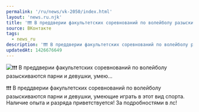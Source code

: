 ```yaml
---
permalink: '/ru/news/vk-2050/index.html'
layout: 'news.ru.njk'
title: '❗️❗️❗️ В преддверии факультетских соревнований по волейболу разыскиваются парни и девушки, умею…'
source: ВКонтакте
tags:
  - news_ru
description: '❗️❗️❗️ В преддверии факультетских соревнований по волейболу разыскиваются парни и девушки, умею…'
updatedAt: 1426676649
---
```

![❗️❗️❗️ В преддверии факультетских соревнований по волейболу разыскиваются парни и девушки, умею…](https://sun9-43.userapi.com/impf/vfDQzOMu_jMLc2A7Vd4wERvVmEYZDWHayHIGIQ/R2NksGRLOgY.jpg?size=589x589&quality=96&proxy=1&sign=d8b66058f69e3a5b6095796df6b44078&c_uniq_tag=K8V-JGNQ397OEwWv196YKtwLlPUQmkXLtY46UtHuNmY&type=album)

❗️❗️❗️
В преддверии факультетских соревнований по волейболу разыскиваются парни и девушки, умеющие играть в этот вид спорта. Наличие опыта и разряда приветствуется! За подробностями в лс!
